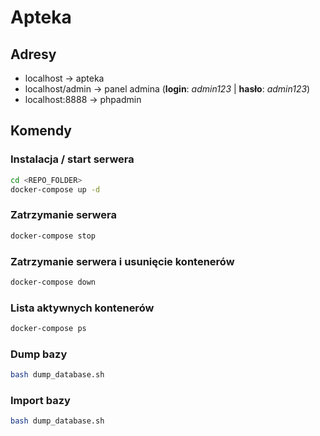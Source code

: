# Apteka

## Adresy

* localhost 		-> apteka
* localhost/admin 	-> panel admina (**login**: *admin123* | **hasło**: *admin123*)
* localhost:8888 	-> phpadmin




## Komendy

### Instalacja / start serwera 

```bash
cd <REPO_FOLDER>
docker-compose up -d
```

### Zatrzymanie serwera

```bash
docker-compose stop
```

### Zatrzymanie serwera i usunięcie kontenerów 
```bash
docker-compose down
```

### Lista aktywnych kontenerów
```bash
docker-compose ps
```

### Dump bazy
```bash
bash dump_database.sh
```

### Import bazy
```bash
bash dump_database.sh
```





